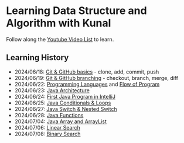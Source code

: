 # Learning Data Structure and Algorithm with Kunal

Follow along the [Youtube Video List](https://www.youtube.com/playlist?list=PL9gnSGHSqcnr_DxHsP7AW9ftq0AtAyYqJ) to learn.

## Learning History
+ 2024/06/18: [Git & GitHub basics](https://youtu.be/RGOj5yH7evk?si=MUzynmAR1GvmgwfF) - clone, add, commit, push
+ 2024/06/19: [Git & GitHub branching](https://youtu.be/RGOj5yH7evk?si=NxuTqVIqSkymbikw&t=1962) - checkout, branch, merge, diff
+ 2024/06/22: [Programming Languages](https://youtu.be/wn49bJOYAZM?si=KLvkLhD2cDeEoyoz) and [Flow of Program](https://youtu.be/lhELGQAV4gg?si=C9BKCqEWRpy1Fhtg)
+ 2024/06/23: [Java Architecture](https://youtu.be/4EP8YzcN0hQ?si=367zM_N4Muo4_enz)
+ 2024/06/24: [First Java Program in IntelliJ](https://youtu.be/TAtrPoaJ7gc?si=-C9VkfE6bHIZ1_oK)
+ 2024/06/25: [Java Conditionals & Loops](https://youtu.be/ldYLYRNaucM?si=Swt2PraOrpZZKaNf)
+ 2024/06/27: [Java Switch & Nested Switch](https://youtu.be/mA23x39DjbI)
+ 2024/06/28: [Java Functions](https://youtu.be/vvanI8NRlSI)
+ 2024/07/04: [Java Array and ArrayList](https://www.youtube.com/watch?v=n60Dn0UsbEk)
+ 2024/07/06: [Linear Search](https://www.youtube.com/watch?v=_HRA37X8N_Q)
+ 2024/07/08: [Binary Search](https://www.youtube.com/watch?v=f6UU7V3szVw)
